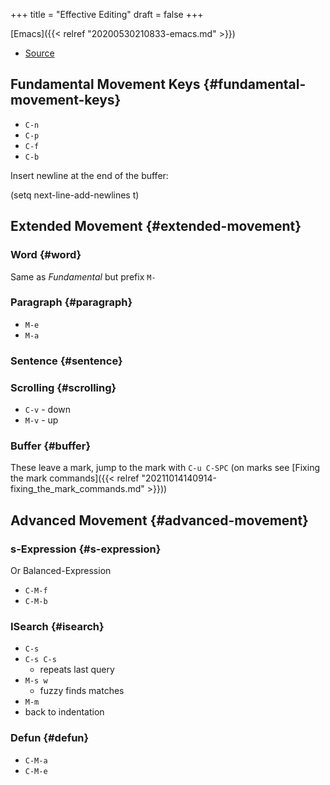 +++
title = "Effective Editing"
draft = false
+++

[Emacs]({{< relref "20200530210833-emacs.md" >}})

-   [Source](https://masteringemacs.org/article/effective-editing-movement)


## Fundamental Movement Keys {#fundamental-movement-keys}

-   `C-n`
-   `C-p`
-   `C-f`
-   `C-b`

Insert newline at the end of the buffer:

<div class="code">

(setq next-line-add-newlines t)

</div>


## Extended Movement {#extended-movement}


### Word {#word}

Same as _Fundamental_ but prefix `M-`


### Paragraph {#paragraph}

-   `M-e`
-   `M-a`


### Sentence {#sentence}


### Scrolling {#scrolling}

-   `C-v` - down
-   `M-v` - up


### Buffer {#buffer}

These leave a mark, jump to the mark with `C-u C-SPC` (on marks see [Fixing the mark commands]({{< relref "20211014140914-fixing_the_mark_commands.md" >}}))


## Advanced Movement {#advanced-movement}


### s-Expression {#s-expression}

Or Balanced-Expression

-   `C-M-f`
-   `C-M-b`


### ISearch {#isearch}

-   `C-s`
-   `C-s C-s`
    -   repeats last query
-   `M-s w`
    -   fuzzy finds matches
-   `M-m`
-   back to indentation


### Defun {#defun}

-   `C-M-a`
-   `C-M-e`
